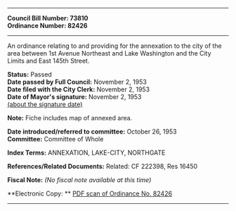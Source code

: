 * * * * *  
  
**Council Bill Number: [](#h0)[](#h2)73810**   
**Ordinance Number: 82426**  
  
* * * * *  
  
An ordinance relating to and providing for the annexation to the city of the area between 1st Avenue Northeast and Lake Washington and the City Limits and East 145th Street.  
  
**Status:** Passed   
**Date passed by Full Council:** November 2, 1953   
**Date filed with the City Clerk:** November 2, 1953   
**Date of Mayor's signature:** November 2, 1953   
[(about the signature date)](/~public/approvaldate.htm)   
  
**Note:** Fiche includes map of annexed area.  
  
  
**Date introduced/referred to committee:** October 26, 1953   
**Committee:** Committee of Whole   
  
**Index Terms:** ANNEXATION, LAKE-CITY, NORTHGATE  
  
**References/Related Documents:** Related: CF 222398, Res 16450  
  
**Fiscal Note:** *(No fiscal note available at this time)*  
  
**Electronic Copy: ** [PDF scan of Ordinance No. 82426](/~archives/Ordinances/Ord_82426.pdf)  
  
* * * * *  
